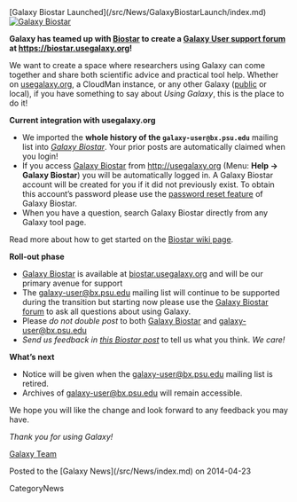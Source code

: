 <div class='newsItemHeader'>[Galaxy Biostar Launched](/src/News/GalaxyBiostarLaunch/index.md)</div>

<div class='right'><a href='https://biostar.usegalaxy.org/'><img src="/src/Images/Logos/GalaxyBiostar.png" alt="Galaxy Biostar"  /></a></div>

**Galaxy has teamed up with [Biostar](http://biostars.org) to create a [Galaxy User support forum](https://biostar.usegalaxy.org) at https://biostar.usegalaxy.org!**

We want to create a space where researchers using Galaxy can come together and share both scientific advice and practical tool help.  Whether on [usegalaxy.org](https://usegalaxy.org), a CloudMan instance, or any other Galaxy ([public](/src/PublicGalaxyServers/index.md) or local), if you have something to say about *Using Galaxy*, this is the place to do it!

**Current integration with usegalaxy.org**

* We imported the **whole history of the `galaxy-user@bx.psu.edu`** mailing list into *[Galaxy Biostar](https://biostar.usegalaxy.org)*. Your prior posts are automatically claimed when you login! 
* If you access [Galaxy Biostar](https://biostar.usegalaxy.org) from http://usegalaxy.org (Menu: **Help &rarr; Galaxy Biostar**) you will be automatically logged in. A Galaxy Biostar account will be created for you if it did not previously exist. To obtain this account’s password please use the [password reset feature](https://biostar.usegalaxy.org/accounts/password/reset/) of Galaxy Biostar.
* When you have a question, search Galaxy Biostar directly from any Galaxy tool page.

Read more about how to get started on the [Biostar wiki page](/src/Support/Biostar/index.md).

**Roll-out phase**

* [Galaxy Biostar](https://biostar.usegalaxy.org) is available at [biostar.usegalaxy.org](http://biostar.usegalaxy.org) and will be our primary avenue for support
* The galaxy-user@bx.psu.edu mailing list will continue to be supported during the transition but starting now please use the [Galaxy Biostar forum](https://biostar.usegalaxy.org) to ask all questions about using Galaxy.
* Please *do not double post* to both [Galaxy Biostar](https://biostar.usegalaxy.org) and galaxy-user@bx.psu.edu
* *Send us feedback in [this Biostar post](https://biostar.galaxyproject.org/p/7288/)* to tell us what you think. *We care!*

**What’s next**

* Notice will be given when the galaxy-user@bx.psu.edu mailing list is retired.
* Archives of galaxy-user@bx.psu.edu will remain accessible.

We hope you will like the change and look forward to any feedback you may have.


*Thank you for using Galaxy!*

[Galaxy Team](/src/GalaxyTeam/index.md)

<div class='newsItemFooter'>Posted to the [Galaxy News](/src/News/index.md) on 2014-04-23</div>

CategoryNews
